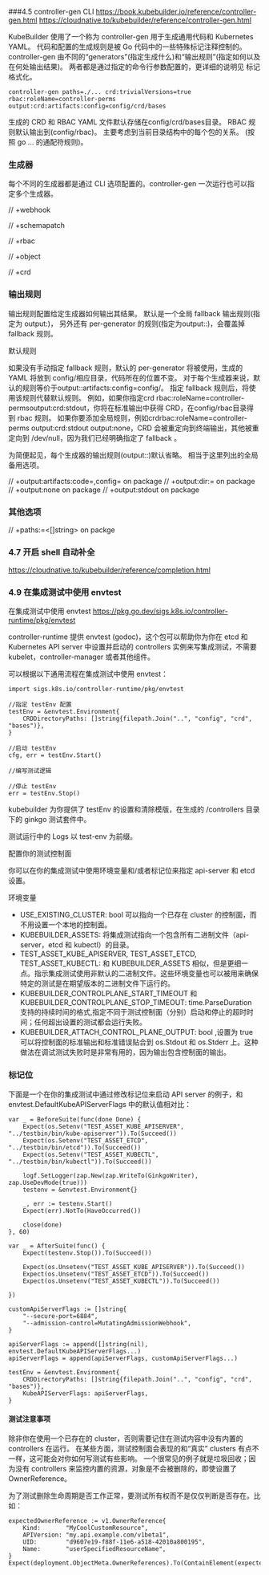 

###4.5  controller-gen CLI
https://book.kubebuilder.io/reference/controller-gen.html
https://cloudnative.to/kubebuilder/reference/controller-gen.html

KubeBuilder 使用了一个称为 controller-gen 用于生成通用代码和 Kubernetes YAML。 代码和配置的生成规则是被 Go 代码中的一些特殊标记注释控制的。
controller-gen 由不同的“generators”(指定生成什么)和“输出规则”(指定如何以及在何处输出结果)。
两者都是通过指定的命令行参数配置的，更详细的说明见 标记格式化。

```` 
controller-gen paths=./... crd:trivialVersions=true rbac:roleName=controller-perms output:crd:artifacts:config=config/crd/bases
````
生成的 CRD 和 RBAC YAML 文件默认存储在config/crd/bases目录。 RBAC 规则默认输出到(config/rbac)。 主要考虑到当前目录结构中的每个包的关系。 (按照 go ... 的通配符规则)。


### 生成器
每个不同的生成器都是通过 CLI 选项配置的。controller-gen 一次运行也可以指定多个生成器。

// +webhook

// +schemapatch

// +rbac

// +object

// +crd

### 输出规则

输出规则配置给定生成器如何输出其结果。 默认是一个全局 fallback 输出规则(指定为 output:<rule>)，
另外还有 per-generator 的规则(指定为output:<generator>:<rule>)，会覆盖掉 fallback 规则。

默认规则

如果没有手动指定 fallback 规则，默认的 per-generator 将被使用，生成的 YAML 将放到 config/<generator>相应目录，代码所在的位置不变。
对于每个生成器来说，默认的规则等价于output:<generator>:artifacts:config=config/<generator>。
指定 fallback 规则后，将使用该规则代替默认规则。
例如，如果你指定crd rbac:roleName=controller-permsoutput:crd:stdout，你将在标准输出中获得 CRD，在config/rbac目录得到 rbac 规则。
如果你要添加全局规则，例如crdrbac:roleName=controller-perms output:crd:stdout output:none，CRD 会被重定向到终端输出，其他被重定向到 /dev/null，因为我们已经明确指定了 fallback 。

为简便起见，每个生成器的输出规则(output:<generator>:<rule>)默认省略。 相当于这里列出的全局备用选项。

// +output:artifacts:code=<string>,config=<string> on package
// +output:dir:=<string> on package 
// +output:none on package
// +output:stdout on package 

### 其他选项

// +paths:=<[]string>   on packge 




### 4.7 开启 shell 自动补全
https://cloudnative.to/kubebuilder/reference/completion.html

### 4.9 在集成测试中使用 envtest
在集成测试中使用 envtest
https://pkg.go.dev/sigs.k8s.io/controller-runtime/pkg/envtest

controller-runtime 提供 envtest (godoc)，这个包可以帮助你为你在 etcd 和 Kubernetes API server 中设置并启动的 controllers 实例来写集成测试，不需要 kubelet，controller-manager 或者其他组件。

可以根据以下通用流程在集成测试中使用 envtest：
``` 
import sigs.k8s.io/controller-runtime/pkg/envtest

//指定 testEnv 配置
testEnv = &envtest.Environment{
    CRDDirectoryPaths: []string{filepath.Join("..", "config", "crd", "bases")},
}

//启动 testEnv
cfg, err = testEnv.Start()

//编写测试逻辑

//停止 testEnv
err = testEnv.Stop()
```

kubebuilder 为你提供了 testEnv 的设置和清除模版，在生成的 /controllers 目录下的 ginkgo 测试套件中。

测试运行中的 Logs 以 test-env 为前缀。

配置你的测试控制面

你可以在你的集成测试中使用环境变量和/或者标记位来指定 api-server 和 etcd 设置。

环境变量
- USE_EXISTING_CLUSTER: bool 可以指向一个已存在 cluster 的控制面，而不用设置一个本地的控制面。
- KUBEBUILDER_ASSETS: 将集成测试指向一个包含所有二进制文件（api-server，etcd 和 kubectl）的目录。
- TEST_ASSET_KUBE_APISERVER, TEST_ASSET_ETCD, TEST_ASSET_KUBECTL: 
和 KUBEBUILDER_ASSETS 相似，但是更细一点。指示集成测试使用非默认的二进制文件。这些环境变量也可以被用来确保特定的测试是在期望版本的二进制文件下运行的。
- KUBEBUILDER_CONTROLPLANE_START_TIMEOUT 和 KUBEBUILDER_CONTROLPLANE_STOP_TIMEOUT: 
time.ParseDuration 支持的持续时间的格式,指定不同于测试控制面（分别）启动和停止的超时时间；任何超出设置的测试都会运行失败。
- KUBEBUILDER_ATTACH_CONTROL_PLANE_OUTPUT: bool ,设置为 true 可以将控制面的标准输出和标准错误贴合到 os.Stdout 和 os.Stderr 上。这种做法在调试测试失败时是非常有用的，因为输出包含控制面的输出。

### 标记位 

下面是一个在你的集成测试中通过修改标记位来启动 API server 的例子，和 envtest.DefaultKubeAPIServerFlags 中的默认值相对比：

``` 
var _ = BeforeSuite(func(done Done) {
    Expect(os.Setenv("TEST_ASSET_KUBE_APISERVER", "../testbin/bin/kube-apiserver")).To(Succeed())
    Expect(os.Setenv("TEST_ASSET_ETCD", "../testbin/bin/etcd")).To(Succeed())
    Expect(os.Setenv("TEST_ASSET_KUBECTL", "../testbin/bin/kubectl")).To(Succeed())

    logf.SetLogger(zap.New(zap.WriteTo(GinkgoWriter), zap.UseDevMode(true)))
    testenv = &envtest.Environment{}

    _, err := testenv.Start()
    Expect(err).NotTo(HaveOccurred())

    close(done)
}, 60)

var _ = AfterSuite(func() {
    Expect(testenv.Stop()).To(Succeed())

    Expect(os.Unsetenv("TEST_ASSET_KUBE_APISERVER")).To(Succeed())
    Expect(os.Unsetenv("TEST_ASSET_ETCD")).To(Succeed())
    Expect(os.Unsetenv("TEST_ASSET_KUBECTL")).To(Succeed())

})
```

``` 
customApiServerFlags := []string{
    "--secure-port=6884",
    "--admission-control=MutatingAdmissionWebhook",
}

apiServerFlags := append([]string(nil), envtest.DefaultKubeAPIServerFlags...)
apiServerFlags = append(apiServerFlags, customApiServerFlags...)

testEnv = &envtest.Environment{
    CRDDirectoryPaths: []string{filepath.Join("..", "config", "crd", "bases")},
    KubeAPIServerFlags: apiServerFlags,
}
```

#### 测试注意事项

除非你在使用一个已存在的 cluster，否则需要记住在测试内容中没有内置的 controllers 在运行。
在某些方面，测试控制面会表现的和“真实” clusters 有点不一样，这可能会对你如何写测试有些影响。
一个很常见的例子就是垃圾回收；因为没有 controllers 来监控内置的资源，对象是不会被删除的，即使设置了 OwnerReference。

为了测试删除生命周期是否工作正常，要测试所有权而不是仅仅判断是否存在。比如：

``` 
expectedOwnerReference := v1.OwnerReference{
    Kind:       "MyCoolCustomResource",
    APIVersion: "my.api.example.com/v1beta1",
    UID:        "d9607e19-f88f-11e6-a518-42010a800195",
    Name:       "userSpecifiedResourceName",
}
Expect(deployment.ObjectMeta.OwnerReferences).To(ContainElement(expectedOwnerReference))
```

















